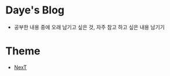 # Daye's Blog
- 공부한 내용 중에 오래 남기고 싶은 것, 자주 참고 하고 싶은 내용 남기기

# Theme
- [NexT](https://github.com/Simpleyyt/jekyll-theme-next)

